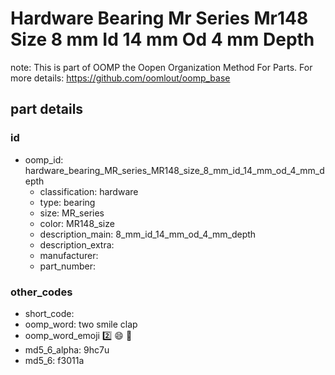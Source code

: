 # Hardware Bearing Mr Series Mr148 Size 8 mm Id 14 mm Od 4 mm Depth  

note: This is part of OOMP the Oopen Organization Method For Parts. For more details: https://github.com/oomlout/oomp_base

##  part details





### id
* oomp_id: hardware_bearing_MR_series_MR148_size_8_mm_id_14_mm_od_4_mm_depth
  * classification: hardware
  * type: bearing
  * size: MR_series
  * color: MR148_size
  * description_main: 8_mm_id_14_mm_od_4_mm_depth
  * description_extra: 
  * manufacturer: 
  * part_number: 

### other_codes
* short_code: 
* oomp_word: two smile clap
* oomp_word_emoji :two: :smile: :clap:
* md5_6_alpha: 9hc7u
* md5_6: f3011a